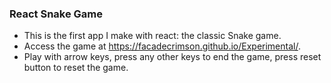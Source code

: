 ### React Snake Game

* This is the first app I make with react: the classic Snake game.
* Access the game at https://facadecrimson.github.io/Experimental/.
* Play with arrow keys, press any other keys to end the game, press reset button to reset the game.
